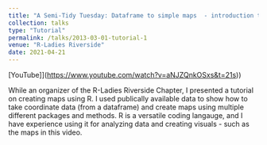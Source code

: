 ```yaml
---
title: "A Semi-Tidy Tuesday: Dataframe to simple maps  - introduction to various mapping methods in R"
collection: talks
type: "Tutorial"
permalink: /talks/2013-03-01-tutorial-1
venue: "R-Ladies Riverside"
date: 2021-04-21
---
```


[YouTube]](https://www.youtube.com/watch?v=aNJZQnkOSxs&t=21s))

While an organizer of the R-Ladies Riverside Chapter, I presented a tutorial on creating maps using R. I used publically available data to show how to take coordinate data (from a dataframe) and create maps using multiple different packages and methods. R is a versatile coding langauge, and I have experience using it for analyzing data and creating visuals - such as the maps in this video.  
